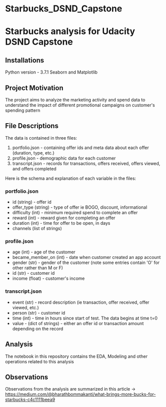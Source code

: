# Starbucks_DSND_Capstone
# Starbucks analysis for Udacity DSND Capstone
## Installations
Python version - 3.7.1
Seaborn and Matplotlib

## Project Motivation
The project aims to analyze the marketing activity and spend data to understand the impact of different promotional campaigns on customer's spending pattern 

## File Descriptions
The data is contained in three files:
1. portfolio.json - containing offer ids and meta data about each offer (duration, type, etc.)
2. profile.json - demographic data for each customer
3. transcript.json - records for transactions, offers received, offers viewed, and offers completed

Here is the schema and explanation of each variable in the files:
### portfolio.json
- id (string) - offer id
- offer_type (string) - type of offer ie BOGO, discount, informational
- difficulty (int) - minimum required spend to complete an offer
- reward (int) - reward given for completing an offer
- duration (int) - time for offer to be open, in days
- channels (list of strings)

### profile.json
- age (int) - age of the customer
- became_member_on (int) - date when customer created an app account
- gender (str) - gender of the customer (note some entries contain 'O' for other rather than M or F)
- id (str) - customer id
- income (float) - customer's income

### transcript.json
- event (str) - record description (ie transaction, offer received, offer viewed, etc.)
- person (str) - customer id
- time (int) - time in hours since start of test. The data begins at time t=0
- value - (dict of strings) - either an offer id or transaction amount depending on the record

## Analysis
The notebook in this repository contains the EDA, Modeling and other operations related to this analysis

## Observations
Observations from the analysis are summarized in this article -> https://medium.com/@bharathbommakanti/what-brings-more-bucks-for-starbucks-c4c1111beea9
